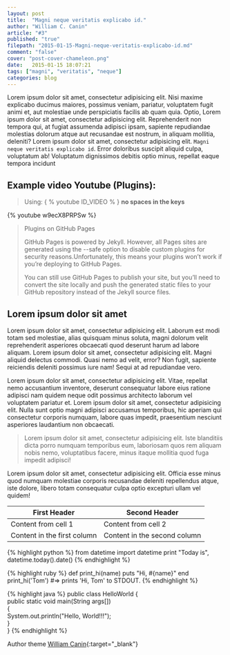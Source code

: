 ```yaml
---
layout: post
title:  "Magni neque veritatis explicabo id."
author: "William C. Canin"
article: "#3"
published: "true"
filepath: "2015-01-15-Magni-neque-veritatis-explicabo-id.md"
comment: "false"
cover: "post-cover-chameleon.png"
date:   2015-01-15 18:07:21
tags: ["magni", "veritatis", "neque"]
categories: blog
---
```


Lorem ipsum dolor sit amet, consectetur adipisicing elit. Nisi maxime explicabo ducimus maiores, possimus veniam, pariatur, voluptatem fugit animi et, aut molestiae unde perspiciatis facilis ab quam quia. Optio, Lorem ipsum dolor sit amet, consectetur adipisicing elit.
Reprehenderit non tempora qui, at fugiat assumenda adipisci ipsam, sapiente repudiandae molestias dolorum atque aut recusandae est nostrum, in aliquam mollitia, deleniti? Lorem ipsum dolor sit amet, consectetur adipisicing elit. `Magni neque veritatis explicabo id`. Error doloribus suscipit aliquid culpa, voluptatum ab! Voluptatum dignissimos debitis optio minus, repellat eaque tempora incidunt

## Example video Youtube (Plugins):
> Using: { % youtube ID_VIDEO % } **no spaces in the keys**

{% youtube w9ecX8PRPSw %}

>  <span class="fa fa-info-circle" style="font-size: 30px;"></span> Plugins on GitHub Pages
> 
> GitHub Pages is powered by Jekyll. However, all Pages sites are generated using the --safe option to disable custom plugins for security reasons.Unfortunately, this means your plugins won’t work if you’re deploying to GitHub Pages.
>
>You can still use GitHub Pages to publish your site, but you’ll need to convert the site locally and push the generated static files to your GitHub repository instead of the Jekyll source files.


## Lorem ipsum dolor sit amet

Lorem ipsum dolor sit amet, consectetur adipisicing elit. Laborum est modi totam sed molestiae, alias quisquam minus soluta, magni dolorum velit reprehenderit asperiores obcaecati quod deserunt harum ad labore aliquam.
Lorem ipsum dolor sit amet, consectetur adipisicing elit. Magni aliquid delectus commodi. Quasi nemo ad velit, error? Non fugit, sapiente reiciendis deleniti possimus iure nam! Sequi at ad repudiandae vero.


Lorem ipsum dolor sit amet, consectetur adipisicing elit. Vitae, repellat nemo accusantium inventore, deserunt consequatur labore eius ratione adipisci nam quidem neque odit possimus architecto laborum vel voluptatem pariatur et.
Lorem ipsum dolor sit amet, consectetur adipisicing elit. Nulla sunt optio magni adipisci accusamus temporibus, hic aperiam qui consectetur corporis numquam, labore quas impedit, praesentium nesciunt asperiores laudantium non obcaecati.

> Lorem ipsum dolor sit amet, consectetur adipisicing elit. Iste blanditiis dicta porro numquam temporibus eum, laboriosam quos rem aliquam nobis nemo, voluptatibus facere, minus itaque mollitia quod fuga impedit adipisci!

Lorem ipsum dolor sit amet, consectetur adipisicing elit. Officia esse minus quod numquam molestiae corporis recusandae deleniti repellendus atque, iste dolore, libero totam consequatur culpa optio excepturi ullam vel quidem!

| First Header                | Second Header |
| ----------------------------| ------------- |
| Content from cell 1         | Content from cell 2 |
| Content in the first column | Content in the second column |

{% highlight python %}
from datetime import datetime
print "Today is", datetime.today().date()
{% endhighlight %}

{% highlight ruby %}
def print_hi(name)
  puts "Hi, #{name}"
end
print_hi('Tom')
#=> prints 'Hi, Tom' to STDOUT.
{% endhighlight %}

{% highlight java %}
public class HelloWorld
{  
    public static void main(String args[])  
    {  
        System.out.println("Hello, World!!!");  
    }  
} 
{% endhighlight %}


Author theme [William Canin][Author]{:target="_blank"}

[Author]: http://williamcanin.github.io
